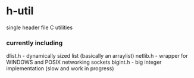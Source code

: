 # h-util
single header file C utilities

### currently including

dlist.h   - dynamically sized list (basically an arraylist)
netlib.h  - wrapper for WINDOWS and POSIX networking sockets
bigint.h  - big integer implementation (slow and work in progress)

